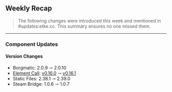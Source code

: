 ## Weekly Recap

> The following changes were introduced this week and mentioned in #updates:etke.cc. This summary ensures no one missed them.

---

### Component Updates

#### Version Changes

* Borgmatic: 2.0.9 ⇾ 2.0.10
* [Element Call](https://github.com/element-hq/element-call): [v0.16.0](https://github.com/element-hq/element-call/releases/tag/v0.16.0) ⇾ [v0.16.1](https://github.com/element-hq/element-call/releases/tag/v0.16.1)
* Static Files: 2.38.1 ⇾ 2.39.0
* Steam Bridge: 1.0.6 ⇾ 1.0.7
